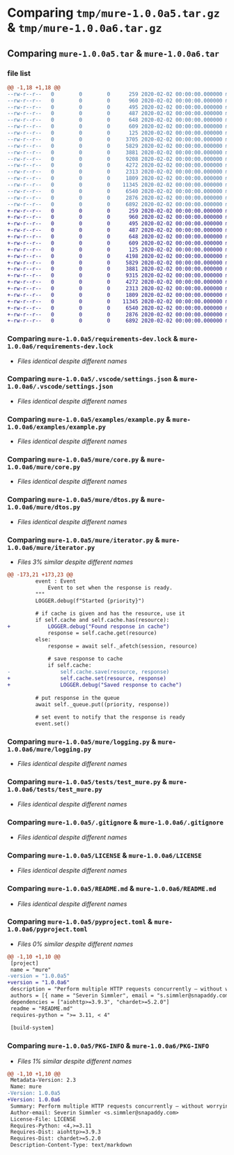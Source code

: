 # Comparing `tmp/mure-1.0.0a5.tar.gz` & `tmp/mure-1.0.0a6.tar.gz`

## Comparing `mure-1.0.0a5.tar` & `mure-1.0.0a6.tar`

### file list

```diff
@@ -1,18 +1,18 @@
--rw-r--r--   0        0        0      259 2020-02-02 00:00:00.000000 mure-1.0.0a5/.pre-commit-config.yaml
--rw-r--r--   0        0        0      960 2020-02-02 00:00:00.000000 mure-1.0.0a5/requirements-dev.lock
--rw-r--r--   0        0        0      495 2020-02-02 00:00:00.000000 mure-1.0.0a5/requirements.lock
--rw-r--r--   0        0        0      487 2020-02-02 00:00:00.000000 mure-1.0.0a5/.github/workflows/main.yml
--rw-r--r--   0        0        0      648 2020-02-02 00:00:00.000000 mure-1.0.0a5/.vscode/settings.json
--rw-r--r--   0        0        0      609 2020-02-02 00:00:00.000000 mure-1.0.0a5/examples/example.py
--rw-r--r--   0        0        0      125 2020-02-02 00:00:00.000000 mure-1.0.0a5/mure/__init__.py
--rw-r--r--   0        0        0     3705 2020-02-02 00:00:00.000000 mure-1.0.0a5/mure/cache.py
--rw-r--r--   0        0        0     5829 2020-02-02 00:00:00.000000 mure-1.0.0a5/mure/core.py
--rw-r--r--   0        0        0     3881 2020-02-02 00:00:00.000000 mure-1.0.0a5/mure/dtos.py
--rw-r--r--   0        0        0     9208 2020-02-02 00:00:00.000000 mure-1.0.0a5/mure/iterator.py
--rw-r--r--   0        0        0     4272 2020-02-02 00:00:00.000000 mure-1.0.0a5/mure/logging.py
--rw-r--r--   0        0        0     2313 2020-02-02 00:00:00.000000 mure-1.0.0a5/tests/test_mure.py
--rw-r--r--   0        0        0     1809 2020-02-02 00:00:00.000000 mure-1.0.0a5/.gitignore
--rw-r--r--   0        0        0    11345 2020-02-02 00:00:00.000000 mure-1.0.0a5/LICENSE
--rw-r--r--   0        0        0     6540 2020-02-02 00:00:00.000000 mure-1.0.0a5/README.md
--rw-r--r--   0        0        0     2876 2020-02-02 00:00:00.000000 mure-1.0.0a5/pyproject.toml
--rw-r--r--   0        0        0     6892 2020-02-02 00:00:00.000000 mure-1.0.0a5/PKG-INFO
+-rw-r--r--   0        0        0      259 2020-02-02 00:00:00.000000 mure-1.0.0a6/.pre-commit-config.yaml
+-rw-r--r--   0        0        0      960 2020-02-02 00:00:00.000000 mure-1.0.0a6/requirements-dev.lock
+-rw-r--r--   0        0        0      495 2020-02-02 00:00:00.000000 mure-1.0.0a6/requirements.lock
+-rw-r--r--   0        0        0      487 2020-02-02 00:00:00.000000 mure-1.0.0a6/.github/workflows/main.yml
+-rw-r--r--   0        0        0      648 2020-02-02 00:00:00.000000 mure-1.0.0a6/.vscode/settings.json
+-rw-r--r--   0        0        0      609 2020-02-02 00:00:00.000000 mure-1.0.0a6/examples/example.py
+-rw-r--r--   0        0        0      125 2020-02-02 00:00:00.000000 mure-1.0.0a6/mure/__init__.py
+-rw-r--r--   0        0        0     4198 2020-02-02 00:00:00.000000 mure-1.0.0a6/mure/cache.py
+-rw-r--r--   0        0        0     5829 2020-02-02 00:00:00.000000 mure-1.0.0a6/mure/core.py
+-rw-r--r--   0        0        0     3881 2020-02-02 00:00:00.000000 mure-1.0.0a6/mure/dtos.py
+-rw-r--r--   0        0        0     9315 2020-02-02 00:00:00.000000 mure-1.0.0a6/mure/iterator.py
+-rw-r--r--   0        0        0     4272 2020-02-02 00:00:00.000000 mure-1.0.0a6/mure/logging.py
+-rw-r--r--   0        0        0     2313 2020-02-02 00:00:00.000000 mure-1.0.0a6/tests/test_mure.py
+-rw-r--r--   0        0        0     1809 2020-02-02 00:00:00.000000 mure-1.0.0a6/.gitignore
+-rw-r--r--   0        0        0    11345 2020-02-02 00:00:00.000000 mure-1.0.0a6/LICENSE
+-rw-r--r--   0        0        0     6540 2020-02-02 00:00:00.000000 mure-1.0.0a6/README.md
+-rw-r--r--   0        0        0     2876 2020-02-02 00:00:00.000000 mure-1.0.0a6/pyproject.toml
+-rw-r--r--   0        0        0     6892 2020-02-02 00:00:00.000000 mure-1.0.0a6/PKG-INFO
```

### Comparing `mure-1.0.0a5/requirements-dev.lock` & `mure-1.0.0a6/requirements-dev.lock`

 * *Files identical despite different names*

### Comparing `mure-1.0.0a5/.vscode/settings.json` & `mure-1.0.0a6/.vscode/settings.json`

 * *Files identical despite different names*

### Comparing `mure-1.0.0a5/examples/example.py` & `mure-1.0.0a6/examples/example.py`

 * *Files identical despite different names*

### Comparing `mure-1.0.0a5/mure/core.py` & `mure-1.0.0a6/mure/core.py`

 * *Files identical despite different names*

### Comparing `mure-1.0.0a5/mure/dtos.py` & `mure-1.0.0a6/mure/dtos.py`

 * *Files identical despite different names*

### Comparing `mure-1.0.0a5/mure/iterator.py` & `mure-1.0.0a6/mure/iterator.py`

 * *Files 3% similar despite different names*

```diff
@@ -173,21 +173,23 @@
         event : Event
             Event to set when the response is ready.
         """
         LOGGER.debug(f"Started {priority}")
 
         # if cache is given and has the resource, use it
         if self.cache and self.cache.has(resource):
+            LOGGER.debug("Found response in cache")
             response = self.cache.get(resource)
         else:
             response = await self._afetch(session, resource)
 
             # save response to cache
             if self.cache:
-                self.cache.save(resource, response)
+                self.cache.set(resource, response)
+                LOGGER.debug("Saved response to cache")
 
         # put response in the queue
         await self._queue.put((priority, response))
 
         # set event to notify that the response is ready
         event.set()
```

### Comparing `mure-1.0.0a5/mure/logging.py` & `mure-1.0.0a6/mure/logging.py`

 * *Files identical despite different names*

### Comparing `mure-1.0.0a5/tests/test_mure.py` & `mure-1.0.0a6/tests/test_mure.py`

 * *Files identical despite different names*

### Comparing `mure-1.0.0a5/.gitignore` & `mure-1.0.0a6/.gitignore`

 * *Files identical despite different names*

### Comparing `mure-1.0.0a5/LICENSE` & `mure-1.0.0a6/LICENSE`

 * *Files identical despite different names*

### Comparing `mure-1.0.0a5/README.md` & `mure-1.0.0a6/README.md`

 * *Files identical despite different names*

### Comparing `mure-1.0.0a5/pyproject.toml` & `mure-1.0.0a6/pyproject.toml`

 * *Files 0% similar despite different names*

```diff
@@ -1,10 +1,10 @@
 [project]
 name = "mure"
-version = "1.0.0a5"
+version = "1.0.0a6"
 description = "Perform multiple HTTP requests concurrently – without worrying about async functions."
 authors = [{ name = "Severin Simmler", email = "s.simmler@snapaddy.com" }]
 dependencies = ["aiohttp>=3.9.3", "chardet>=5.2.0"]
 readme = "README.md"
 requires-python = ">= 3.11, < 4"
 
 [build-system]
```

### Comparing `mure-1.0.0a5/PKG-INFO` & `mure-1.0.0a6/PKG-INFO`

 * *Files 1% similar despite different names*

```diff
@@ -1,10 +1,10 @@
 Metadata-Version: 2.3
 Name: mure
-Version: 1.0.0a5
+Version: 1.0.0a6
 Summary: Perform multiple HTTP requests concurrently – without worrying about async functions.
 Author-email: Severin Simmler <s.simmler@snapaddy.com>
 License-File: LICENSE
 Requires-Python: <4,>=3.11
 Requires-Dist: aiohttp>=3.9.3
 Requires-Dist: chardet>=5.2.0
 Description-Content-Type: text/markdown
```

